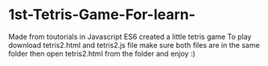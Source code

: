 # 1st-Tetris-Game-For-learn-
Made from toutorials in Javascript ES6 created a little tetris game 
To play download tetris2.html and tetris2.js file make sure both files are in the same folder then open tetris2.html from the folder
and enjoy :)
